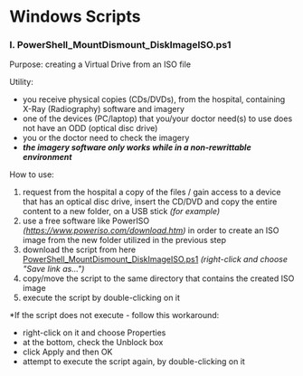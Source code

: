 # Windows Scripts

### I. PowerShell_MountDismount_DiskImageISO.ps1

Purpose: creating a Virtual Drive from an ISO file

Utility: 
- you receive physical copies (CDs/DVDs), from the hospital, containing X-Ray (Radiography) software and imagery
- one of the devices (PC/laptop) that you/your doctor need(s) to use does not have an ODD (optical disc drive)
- you or the doctor need to check the imagery
- ***the imagery software only works while in a non-rewrittable environment***

How to use:
1. request from the hospital a copy of the files / gain access to a device that has an optical disc drive, insert the CD/DVD and copy the entire content to a new folder, on a USB stick *(for example)*
2. use a free software like PowerISO *(https://www.poweriso.com/download.htm)* in order to create an ISO image from the new folder utilized in the previous step
3. download the script from here [PowerShell_MountDismount_DiskImageISO.ps1](https://raw.githubusercontent.com/RomulusMirauta/Windows-Scripts/main/PowerShell_MountDismount_DiskImageISO.ps1) *(right-click and choose "Save link as...")*
4. copy/move the script to the same directory that contains the created ISO image
5. execute the script by double-clicking on it

*If the script does not execute - follow this workaround:
- right-click on it and choose Properties
- at the bottom, check the Unblock box
- click Apply and then OK
- attempt to execute the script again, by double-clicking on it

